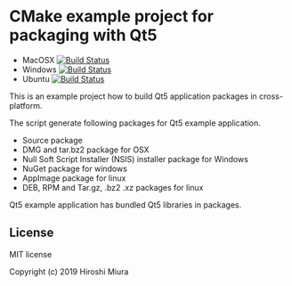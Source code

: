 CMake example project for packaging with Qt5
============================================

 * MacOSX [![Build Status](https://dev.azure.com/miurahr/github/_apis/build/status/miurahr.cmake-qt-packaging-example?branchName=master&jobName=macOS)](https://dev.azure.com/miurahr/github/_build/latest?definitionId=5&branchName=master) 
 * Windows [![Build Status](https://dev.azure.com/miurahr/github/_apis/build/status/miurahr.cmake-qt-packaging-example?branchName=master&jobName=Windows64)](https://dev.azure.com/miurahr/github/_build/latest?definitionId=5&branchName=master)   
 * Ubuntu [![Build Status](https://dev.azure.com/miurahr/github/_apis/build/status/miurahr.cmake-qt-packaging-example?branchName=master&jobName=Ubuntu_1604)](https://dev.azure.com/miurahr/github/_build/latest?definitionId=5&branchName=master) 

This is an example project how to build Qt5 application packages in cross-platform.

The script generate following packages for Qt5 example application.

* Source package
* DMG and tar.bz2 package for OSX
* Null Soft Script Installer (NSIS) installer package for Windows
* NuGet package for windows
* AppImage package for linux
* DEB, RPM and Tar.gz, .bz2 .xz packages for linux

Qt5 example application has bundled Qt5 libraries in packages.


License
-------

MIT license

Copyright (c) 2019 Hiroshi Miura

